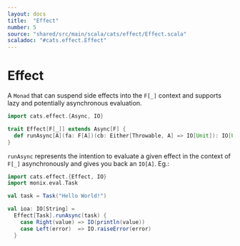 ```yaml
---
layout: docs
title:  "Effect"
number: 5
source: "shared/src/main/scala/cats/effect/Effect.scala"
scaladoc: "#cats.effect.Effect"
---
```

# Effect

A `Monad` that can suspend side effects into the `F[_]` context and supports lazy and potentially asynchronous evaluation.

```scala
import cats.effect.{Async, IO}

trait Effect[F[_]] extends Async[F] {
  def runAsync[A](fa: F[A])(cb: Either[Throwable, A] => IO[Unit]): IO[Unit]
}
```

`runAsync` represents the intention to evaluate a given effect in the context of `F[_]` asynchronously and gives you back an `IO[A]`. Eg.:

```scala
import cats.effect.{Effect, IO}
import monix.eval.Task

val task = Task("Hello World!")

val ioa: IO[String] =
  Effect[Task].runAsync(task) {
    case Right(value) => IO(println(value))
    case Left(error)  => IO.raiseError(error)
  }
```
